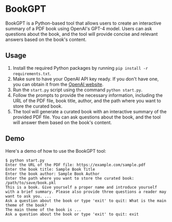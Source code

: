 # BookGPT

BookGPT is a Python-based tool that allows users to create an interactive summary of a PDF book using OpenAI's GPT-4 model. Users can ask questions about the book, and the tool will provide concise and relevant answers based on the book's content.

## Usage

1. Install the required Python packages by running `pip install -r requirements.txt`.
2. Make sure to have your OpenAI API key ready. If you don't have one, you can obtain it from the [OpenAI website](https://help.openai.com/en/articles/4936850-where-do-i-find-my-secret-api-key).
3. Run the `start.py` script using the command `python start.py`.
4. Follow the prompts to provide the necessary information, including the URL of the PDF file, book title, author, and the path where you want to store the curated book.
5. The tool will generate a curated book with an interactive summary of the provided PDF file. You can ask questions about the book, and the tool will answer them based on the book's content.

## Demo

Here's a demo of how to use the BookGPT tool:

```commandline
$ python start.py
Enter the URL of the PDF file: https://example.com/sample.pdf
Enter the book title: Sample Book Title
Enter the book author: Sample Book Author
Enter the path where you want to store the curated book: /path/to/save/book.pkl
This is a book. Give yourself a proper name and introduce yourself with a brief summary. Please also provide three questions a reader may want to ask you. ...
Ask a question about the book or type 'exit' to quit: What is the main theme of the book?
The main theme of the book is ...
Ask a question about the book or type 'exit' to quit: exit
```
